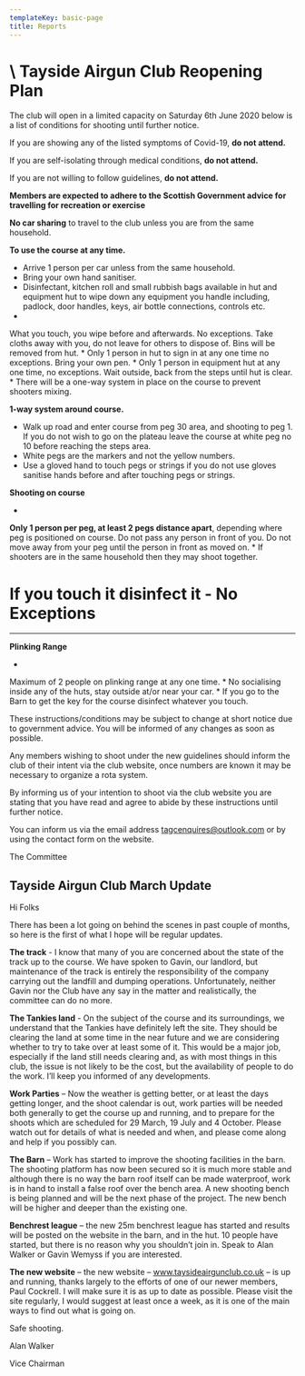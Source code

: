 ```yaml
---
templateKey: basic-page
title: Reports
---
```

# \    **Tayside Airgun Club Reopening Plan**

The club will open in a limited capacity on Saturday 6th June 2020 below is a list of conditions for shooting until further notice.

If you are showing any of the listed symptoms of Covid-19, **do not attend.**

If you are self-isolating through medical conditions, **do not attend.**

If you are not willing to follow guidelines, **do not attend.**

**Members are expected to adhere to the Scottish Government advice for travelling for recreation or exercise**

**No car sharing** to travel to the club unless you are from the same household.

**To use the course at any time.**

* Arrive 1 person per car unless from the same household.
* Bring your own hand sanitiser.
* Disinfectant, kitchen roll and small rubbish bags available in hut and equipment hut to wipe down any equipment you handle including, padlock, door handles, keys, air bottle connections, controls etc. 
* What you touch, you wipe before and afterwards. No exceptions.  Take cloths away with you, do not leave for others to dispose of.  Bins will be removed from hut.
* Only 1 person in hut to sign in at any one time no exceptions.  Bring your own pen. 
* Only 1 person in equipment hut at any one time, no exceptions.  Wait outside, back from the steps until hut is clear.
* There will be a one-way system in place on the course to prevent shooters mixing.

**1-way system around course.** 

* Walk up road and enter course from peg 30 area, and shooting to peg 1.  If you do not wish to go on the plateau leave the course at white peg no 10 before reaching the steps area.
* White pegs are the markers and not the yellow numbers.
* Use a gloved hand to touch pegs or strings if you do not use gloves sanitise hands before and after touching pegs or strings.

**Shooting on course**

* **Only 1 person per peg, at least 2 pegs distance apart**, depending where peg is positioned on course.  Do not pass any person in front of you.  Do not move away from your peg until the person in front as moved on.
* If shooters are in the same household then they may shoot together. 

#   If you touch it disinfect it - No Exceptions

****

**Plinking Range**

* Maximum of 2 people on plinking range at any one time.
* No socialising inside any of the huts, stay outside at/or near your car.
* If you go to the Barn to get the key for the course disinfect whatever you touch.



These instructions/conditions may be subject to change at short notice due to government advice. You will be informed of any changes as soon as possible.

Any members wishing to shoot under the new guidelines should inform the club of their intent via the club website, once numbers are known it may be necessary to organize a rota system.

By informing us of your intention to shoot via the club website you are stating that you have read and agree to abide by these instructions until further notice.

You can inform us via the email address tagcenquires@outlook.com or by using the contact form on the website.



The Committee















## Tayside Airgun Club March Update

Hi Folks

There has been a lot going on behind the scenes in past couple of months, so here is the first of what I hope will be regular updates.  

**The track** - I know that many of you are concerned about the state of the track up to the course. We have spoken to Gavin, our landlord, but maintenance of the track is entirely the responsibility of the company carrying out the landfill and dumping operations.  Unfortunately, neither Gavin nor the Club have any say in the matter and realistically, the committee can do no more.

**The Tankies land** - On the subject of the course and its surroundings, we understand that the Tankies have definitely left the site.  They should be clearing the land at some time in the near future and we are considering whether to try to take over at least some of it. This would be a major job, especially if the land still needs clearing and, as with most things in this club, the issue is not likely to be the cost, but the availability of people to do the work. I’ll keep you informed of any developments.

**Work Parties** – Now the weather is getting better, or at least the days getting longer, and the shoot calendar is out, work parties will be needed both generally to get the course up and running, and to prepare for the shoots which are scheduled for 29 March, 19 July and 4 October.  Please watch out for details of what is needed and when, and please come along and help if you possibly can.

**The Barn** – Work has started to improve the shooting facilities in the barn.  The shooting platform has now been secured so it is much more stable and although there is no way the barn roof itself can be made waterproof, work is in hand to install a false roof over the bench area.  A new shooting bench is being planned and will be the next phase of the project.  The new bench will be higher and deeper than the existing one.

**Benchrest league** – the new 25m benchrest league has started and results will be posted on the website in the barn, and in the hut.  10 people have started, but there is no reason why you shouldn’t join in.  Speak to Alan Walker or Gavin Wemyss if you are interested.

**The new website** – the new website – www.taysideairgunclub.co.uk – is up and running, thanks largely to the efforts of one of our newer members, Paul Cockrell.  I will make sure it is as up to date as possible.  Please visit the site regularly, I would suggest at least once a week, as it is one of the main ways to find out what is going on.

Safe shooting.

Alan Walker

Vice Chairman
